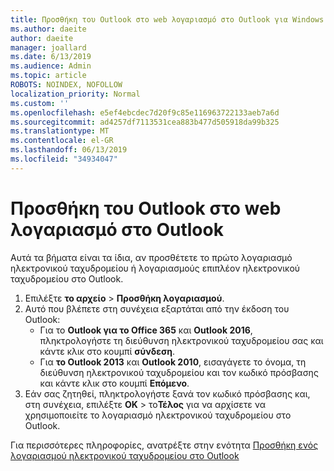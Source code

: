 ```yaml
---
title: Προσθήκη του Outlook στο web λογαριασμό στο Outlook για Windows
ms.author: daeite
author: daeite
manager: joallard
ms.date: 6/13/2019
ms.audience: Admin
ms.topic: article
ROBOTS: NOINDEX, NOFOLLOW
localization_priority: Normal
ms.custom: ''
ms.openlocfilehash: e5ef4ebcdec7d20f9c85e116963722133aeb7a6d
ms.sourcegitcommit: ad4257df7113531cea883b477d505918da99b325
ms.translationtype: MT
ms.contentlocale: el-GR
ms.lasthandoff: 06/13/2019
ms.locfileid: "34934047"
---
```

# <a name="add-your-outlook-on-the-web-account-to-outlook"></a>Προσθήκη του Outlook στο web λογαριασμό στο Outlook

Αυτά τα βήματα είναι τα ίδια, αν προσθέτετε το πρώτο λογαριασμό ηλεκτρονικού ταχυδρομείου ή λογαριασμούς επιπλέον ηλεκτρονικού ταχυδρομείου στο Outlook.

1. Επιλέξτε **το αρχείο** > **Προσθήκη λογαριασμού**.
1. Αυτό που βλέπετε στη συνέχεια εξαρτάται από την έκδοση του Outlook:
    - Για το **Outlook για το Office 365** και **Outlook 2016**, πληκτρολογήστε τη διεύθυνση ηλεκτρονικού ταχυδρομείου σας και κάντε κλικ στο κουμπί **σύνδεση**.
    - Για **το Outlook 2013** και **Outlook 2010**, εισαγάγετε το όνομα, τη διεύθυνση ηλεκτρονικού ταχυδρομείου και τον κωδικό πρόσβασης και κάντε κλικ στο κουμπί **Επόμενο**.
1. Εάν σας ζητηθεί, πληκτρολογήστε ξανά τον κωδικό πρόσβασης και, στη συνέχεια, επιλέξτε **OK** > το**Τέλος** για να αρχίσετε να χρησιμοποιείτε το λογαριασμό ηλεκτρονικού ταχυδρομείου στο Outlook.

Για περισσότερες πληροφορίες, ανατρέξτε στην ενότητα [Προσθήκη ενός λογαριασμού ηλεκτρονικού ταχυδρομείου στο Outlook](https://support.office.com/article/6e27792a-9267-4aa4-8bb6-c84ef146101b)